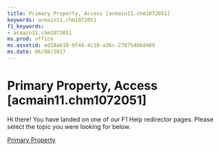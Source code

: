 ```yaml
---
title: Primary Property, Access [acmain11.chm1072051]
keywords: acmain11.chm1072051
f1_keywords:
- acmain11.chm1072051
ms.prod: office
ms.assetid: ed10ab10-9f44-4c10-a36c-278754bbd489
ms.date: 06/08/2017
---
```



# Primary Property, Access [acmain11.chm1072051]

Hi there! You have landed on one of our F1 Help redirector pages. Please select the topic you were looking for below.

[Primary Property](http://msdn.microsoft.com/library/782e3341-f47a-2054-9884-1feb2e68496c%28Office.15%29.aspx)

